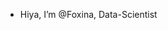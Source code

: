 - Hiya, I’m @Foxina, Data-Scientist

<!---
FoxinaH/FoxinaH is a ✨ special ✨ repository because its `README.md` (this file) appears on your GitHub profile.
You can click the Preview link to take a look at your changes.
--->
